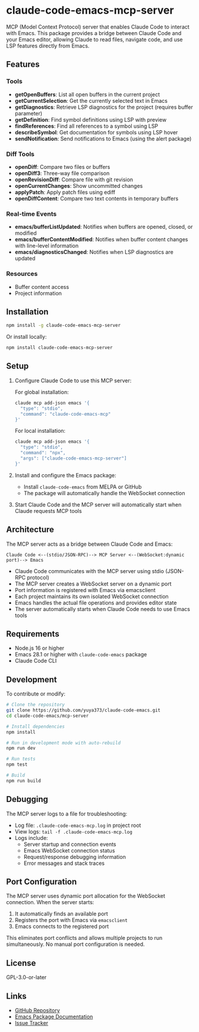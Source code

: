 # claude-code-emacs-mcp-server

MCP (Model Context Protocol) server that enables Claude Code to interact with Emacs. This package provides a bridge between Claude Code and your Emacs editor, allowing Claude to read files, navigate code, and use LSP features directly from Emacs.

## Features

### Tools
- **getOpenBuffers**: List all open buffers in the current project
- **getCurrentSelection**: Get the currently selected text in Emacs
- **getDiagnostics**: Retrieve LSP diagnostics for the project (requires buffer parameter)
- **getDefinition**: Find symbol definitions using LSP with preview
- **findReferences**: Find all references to a symbol using LSP
- **describeSymbol**: Get documentation for symbols using LSP hover
- **sendNotification**: Send notifications to Emacs (using the alert package)

### Diff Tools
- **openDiff**: Compare two files or buffers
- **openDiff3**: Three-way file comparison
- **openRevisionDiff**: Compare file with git revision
- **openCurrentChanges**: Show uncommitted changes
- **applyPatch**: Apply patch files using ediff
- **openDiffContent**: Compare two text contents in temporary buffers

### Real-time Events
- **emacs/bufferListUpdated**: Notifies when buffers are opened, closed, or modified
- **emacs/bufferContentModified**: Notifies when buffer content changes with line-level information
- **emacs/diagnosticsChanged**: Notifies when LSP diagnostics are updated

### Resources
- Buffer content access
- Project information

## Installation

```bash
npm install -g claude-code-emacs-mcp-server
```

Or install locally:

```bash
npm install claude-code-emacs-mcp-server
```

## Setup

1. Configure Claude Code to use this MCP server:
   
   For global installation:
   ```bash
   claude mcp add-json emacs '{
     "type": "stdio",
     "command": "claude-code-emacs-mcp"
   }'
   ```
   
   For local installation:
   ```bash
   claude mcp add-json emacs '{
     "type": "stdio",
     "command": "npx",
     "args": ["claude-code-emacs-mcp-server"]
   }'
   ```

2. Install and configure the Emacs package:
   - Install `claude-code-emacs` from MELPA or GitHub
   - The package will automatically handle the WebSocket connection

3. Start Claude Code and the MCP server will automatically start when Claude requests MCP tools

## Architecture

The MCP server acts as a bridge between Claude Code and Emacs:

```
Claude Code <--(stdio/JSON-RPC)--> MCP Server <--(WebSocket:dynamic port)--> Emacs
```

- Claude Code communicates with the MCP server using stdio (JSON-RPC protocol)
- The MCP server creates a WebSocket server on a dynamic port
- Port information is registered with Emacs via emacsclient
- Each project maintains its own isolated WebSocket connection
- Emacs handles the actual file operations and provides editor state
- The server automatically starts when Claude Code needs to use Emacs tools

## Requirements

- Node.js 16 or higher
- Emacs 28.1 or higher with `claude-code-emacs` package
- Claude Code CLI

## Development

To contribute or modify:

```bash
# Clone the repository
git clone https://github.com/yuya373/claude-code-emacs.git
cd claude-code-emacs/mcp-server

# Install dependencies
npm install

# Run in development mode with auto-rebuild
npm run dev

# Run tests
npm test

# Build
npm run build
```

## Debugging

The MCP server logs to a file for troubleshooting:
- Log file: `.claude-code-emacs-mcp.log` in project root
- View logs: `tail -f .claude-code-emacs-mcp.log`
- Logs include:
  - Server startup and connection events
  - Emacs WebSocket connection status
  - Request/response debugging information
  - Error messages and stack traces

## Port Configuration

The MCP server uses dynamic port allocation for the WebSocket connection. When the server starts:

1. It automatically finds an available port
2. Registers the port with Emacs via `emacsclient`
3. Emacs connects to the registered port

This eliminates port conflicts and allows multiple projects to run simultaneously. No manual port configuration is needed.

## License

GPL-3.0-or-later

## Links

- [GitHub Repository](https://github.com/yuya373/claude-code-emacs)
- [Emacs Package Documentation](https://github.com/yuya373/claude-code-emacs#readme)
- [Issue Tracker](https://github.com/yuya373/claude-code-emacs/issues)
